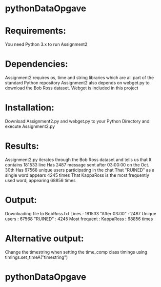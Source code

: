 # pythonDataOpgave

# Requirements:
You need Python 3.x to run Assignment2

# Dependencies:
Assignment2 requires os, time and string libraries which are all part of the standard Python repository
Assignment2 also depends on webget.py to download the Bob Ross dataset. Webget is included in this project

# Installation:
Download Assignment2.py and webget.py to your Python Directory and execute Assignment2.py 

# Results:
Assignment2.py iterates through the Bob Ross dataset and tells us that
  It contains 181533 line 
  Has 2487 message sent after 03:00:00 on the Oct. 30th
  Has 67568 unique users participating in the chat
  That "RUINED" as a single word appears 4245 times
  That KappaRoss is the most frequently used word, appearing 68856 times
    
# Output:
Downloading file to BobRoss.txt
Lines         : 181533
"After 03:00" : 2487
Unique users  : 67568
"RUINED"      : 4245
Most frequent : KappaRoss : 68856 times

# Alternative output:

Change the timestring when setting the time_comp class timings using timings.set_timeA("timestring")


# pythonDataOpgave
